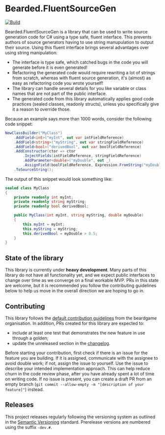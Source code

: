 # Bearded.FluentSourceGen
[![Build](https://github.com/beardgame/fluentsourcegen/actions/workflows/Build/badge.svg)](https://github.com/beardgame/fluentsourcegen/actions/workflows/dotnet-build.yml)

Bearded.FluentSourceGen is a library that can be used to write source generation code for C# using a type safe, fluent interface. This prevents authors of source generators having to use string manupulation to output their source. Using this fluent interface brings several advantages over using string manipulation:

* The interface is type safe, which catched bugs in the code you will generate before it is even generated!
* Refactoring the generated code would require rewriting a lot of strings from scratch, whereas with fluent source generation, it's (almost) as easy as refactoring code you wrote yourself!
* The library can handle several details for you like variable or class names that are not part of the public interface.
* The generated code from this library automatically applies good code practices (sealed classes, readonly structs), unless you specifically give it a reason to override those.

Because an example says more than 1000 words, consider the following code snippet:

```csharp
NewClassBuilder("MyClass")
    .AddField<int>("myInt", out var intFieldReference)
    .AddField<string>("myString", out var stringFieldReference)
    .AddField<bool>("derivedBool", out var boolFieldReference)
    .AddConstructor(ctor => ctor
        .InjectFields(intFieldReference, stringFieldReference)
        .AddParameter<double>("myDouble", out _)
        .AssignField(boolFieldReference, Expression.FromString("myDouble > 0.5")))
    .ToSourceString();
```

The output of this snippet would look something like:

```csharp
sealed class MyClass
{
    private readonly int myInt;
    private readonly string myString;
    private readonly bool derivedBool;

    public MyClass(int myInt, string myString, double myDouble)
    {
        this.myInt = myInt;
        this.myString = myString;
        this.derivedBool = myDouble > 0.5;
    }
}
```

## State of the library
This library is currently under **heavy development**. Many parts of this library do not have all functionality yet, and we expect public interfaces to change over time as we converge on a final workable MVP. PRs in this state are welcome, but it is recommended you follow the contributing guidelines below to help us move in the overall direction we are hoping to go in.

## Contributing
This library follows the [default contribution guidelines](https://github.com/beardgame/.github/CONTRIBUTING.md) from the beardgame organisation. In addition, PRs created for this library are expected to:

* include at least one test that demonstrates the new feature in use through a golden;
* update the unreleased section in the [changelog](CHANGELOG.md).

Before starting your contribution, first check if there is an issue for the feature you are building. If it is assigned, communicate with the assignee to avoid double work; if not, assign the issue to yourself. Use the issue to describe your intended implementation approach. This can help reduce churn in the code review phase, after you have already spent a lot of time on writing code. If no issue is present, you can create a draft PR from an empty branch (`git commit --allow-empty -m "[description of your feature]"`) instead.

## Releases
This project releases regularly following the versioning system as outlined in the [Semantic Versioning](https://semver.org/spec/v2.0.0.html) standard. Prerelease versions are numbered using the suffix `-dev.#`.
